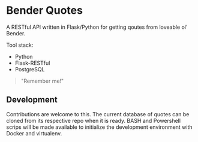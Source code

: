 # Bender Quotes
A RESTful API written in Flask/Python for getting qoutes from loveable ol' Bender.

Tool stack:
- Python
- Flask-RESTful 
- PostgreSQL

> "Remember me!"

## Development
Contributions are welcome to this. The current database of quotes can be cloned from its respective repo when it is ready.
BASH and Powershell scrips will be made available to initialize the development environment with Docker and virtualenv.
